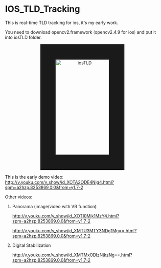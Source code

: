# IOS_TLD_Tracking
This is real-time TLD tracking for ios, it's my early work.

You need to download opencv2.framework (opencv2.4.9 for ios) and put it into iosTLD folder.
<p align="center">
<img src="https://github.com/ygx2011/IOS_TLD_Tracking/blob/master/pic%26video/iosTLD.png?raw=true" alt="iosTLD" width="175" height="310" border="50"/>
</p>

This is the early demo video: http://v.youku.com/v_show/id_XOTA2ODE4Njg4.html?spm=a2hzp.8253869.0.0&from=y1.7-2

Other videos:

1. Panorama (image/video with VR function)

   http://v.youku.com/v_show/id_XOTI0Mjk1MzY4.html?spm=a2hzp.8253869.0.0&from=y1.7-2

   http://v.youku.com/v_show/id_XMTU3MTY3NDg1Mg==.html?spm=a2hzp.8253869.0.0&from=y1.7-2

2. Digital Stabilization

   http://v.youku.com/v_show/id_XMTMxODIzNjkzNg==.html?spm=a2hzp.8253869.0.0&from=y1.7-2
